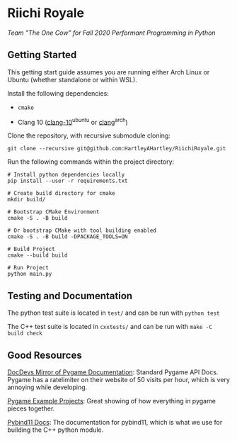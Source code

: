 # Riichi Royale
*Team "The One Cow" for Fall 2020 Performant Programming in Python*

## Getting Started
This getting start guide assumes you are running either Arch Linux or Ubuntu (whether standalone or within WSL).

Install the following dependencies:

- `cmake`

- Clang 10 ([clang-10](https://packages.ubuntu.com/bionic/clang-10)<sup>ubuntu</sup> or [clang](https://www.archlinux.org/packages/extra/x86_64/clang/)<sup>arch</sup>)

Clone the repository, with recursive submodule cloning:

```
git clone --recursive git@github.com:HartleyAHartley/RiichiRoyale.git
```

Run the following commands within the project directory:
```
# Install python dependencies locally
pip install --user -r requirements.txt

# Create build directory for cmake
mkdir build/

# Bootstrap CMake Environment
cmake -S . -B build

# Or bootstrap CMake with tool building enabled
cmake -S . -B build -DPACKAGE_TOOLS=ON

# Build Project
cmake --build build

# Run Project
python main.py
```

## Testing and Documentation

The python test suite is located in `test/` and can be run with `python test`

The C++ test suite is located in `cxxtests/` and can be run with `make -C build check`

## Good Resources

[DocDevs Mirror of Pygame Documentation](https://devdocs.io/pygame/): Standard Pygame API Docs. Pygame has a ratelimiter on their website of 50 visits per hour, which is very annoying while developing.

[Pygame Example Projects](https://github.com/ternus/pygame-examples): Great showing of how everything in pygame pieces together.

[Pybind11 Docs](https://pybind11.readthedocs.io/en/latest/): The documentation for pybind11, which is what we use for building the C++ python module.